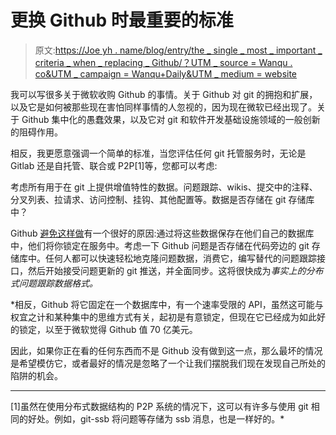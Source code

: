 # 更换 Github 时最重要的标准

> 原文:[https://Joe yh . name/blog/entry/the _ single _ most _ important _ criteria _ when _ replacing _ Github/？UTM _ source = Wanqu . co&UTM _ campaign = Wanqu+Daily&UTM _ medium = website](https://joeyh.name/blog/entry/the_single_most_important_criteria_when_replacing_Github/?utm_source=wanqu.co&utm_campaign=Wanqu+Daily&utm_medium=website)



我可以写很多关于微软收购 Github 的事情。关于 Github 对 git 的拥抱和扩展，以及它是如何被那些现在害怕同样事情的人忽视的，因为现在微软已经出现了。关于 Github 集中化的愚蠢效果，以及它对 git 和软件开发基础设施领域的一般创新的阻碍作用。

相反，我更愿意强调一个简单的标准，当您评估任何 git 托管服务时，无论是 Gitlab 还是自托管、联合或 P2P[1]等，您都可以考虑:

考虑所有用于在 git 上提供增值特性的数据。问题跟踪、wikis、提交中的注释、分叉列表、拉请求、访问控制、挂钩、其他配置等。数据是否存储在 git 存储库中？

Github [避免这样做](../a_Github_survey/)有一个很好的原因:通过将这些数据保存在他们自己的数据库中，他们将你锁定在服务中。考虑一下 Github 问题是否存储在代码旁边的 git 存储库中。任何人都可以快速轻松地克隆问题数据，消费它，编写替代的问题跟踪接口，然后开始接受问题更新的 git 推送，并全面同步。这将很快成为*事实上的分布式问题跟踪数据格式。*

 *相反，Github 将它固定在一个数据库中，有一个速率受限的 API，虽然这可能与权宜之计和某种集中的思维方式有关，起初是有意锁定，但现在它已经成为如此好的锁定，以至于微软觉得 Github 值 70 亿美元。

因此，如果你正在看的任何东西而不是 Github 没有做到这一点，那么最坏的情况是希望模仿它，或者最好的情况是忽略了一个让我们摆脱我们现在发现自己所处的陷阱的机会。

* * *

[1]虽然在使用分布式数据结构的 P2P 系统的情况下，这可以有许多与使用 git 相同的好处。例如，git-ssb 将问题等存储为 ssb 消息，也是一样好的。* 